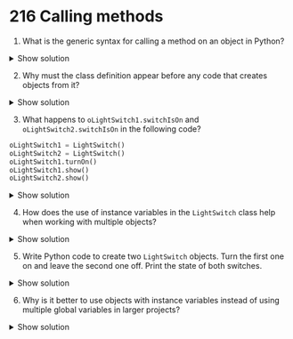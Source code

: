 # 216 Calling methods

1. What is the generic syntax for calling a method on an object in Python?

<details>

<summary>Show solution</summary>

The syntax is `.()`. For example: `oLightSwitch.turnOn()`.

</details>

2. Why must the class definition appear before any code that creates objects from it?

<details>

<summary>Show solution</summary>

Because Python needs to know what the class is (its structure and methods) before it can create objects (instances) from it. If the class were undefined at the time of instantiation, Python would raise an error.

</details>

3. What happens to `oLightSwitch1.switchIsOn` and `oLightSwitch2.switchIsOn` in the following code?

```python
oLightSwitch1 = LightSwitch()
oLightSwitch2 = LightSwitch()
oLightSwitch1.turnOn()
oLightSwitch1.show()
oLightSwitch2.show()
```

<details>

<summary>Show solution</summary>

`oLightSwitch1.switchIsOn` becomes `True` after `turnOn()` is called, so `oLightSwitch1.show()` prints `True`. `oLightSwitch2.switchIsOn` remains `False`, so `oLightSwitch2.show()` prints `False`.

</details>

4. How does the use of instance variables in the `LightSwitch` class help when working with multiple objects?

<details>

<summary>Show solution</summary>

Each object (instance) has its own separate copy of the instance variables (like `switchIsOn`). This means the state of one object does not affect the state of another, making the program easier to manage and scale.

</details>

5. Write Python code to create two `LightSwitch` objects. Turn the first one on and leave the second one off. Print the state of both switches.

<details>

<summary>Show solution</summary>

```
oLightSwitch2 = LightSwitch()
oLightSwitch2 = LightSwitch()
oLightSwitch1.turnOn()
oLightSwitch1.show()
oLightSwitch2.show()
```

</details>

6. Why is it better to use objects with instance variables instead of using multiple global variables in larger projects?

<details>

<summary>Show solution</summary>

Objects with instance variables keep data and behaviour bundled together, reducing the risk of unintended interactions and making the code more modular, scalable, and easier to maintain. This is especially important in larger projects with many entities.

</details>
